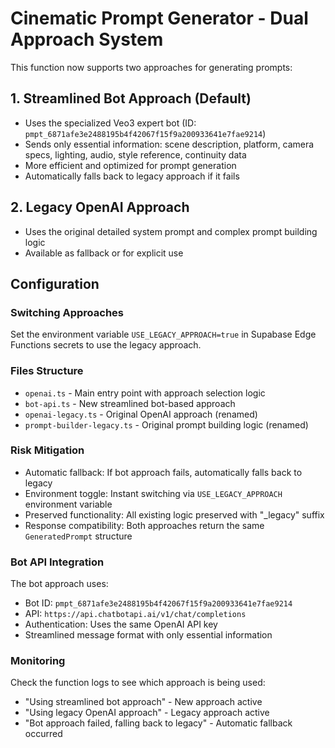 # Cinematic Prompt Generator - Dual Approach System

This function now supports two approaches for generating prompts:

## 1. Streamlined Bot Approach (Default)
- Uses the specialized Veo3 expert bot (ID: `pmpt_6871afe3e2488195b4f42067f15f9a200933641e7fae9214`)
- Sends only essential information: scene description, platform, camera specs, lighting, audio, style reference, continuity data
- More efficient and optimized for prompt generation
- Automatically falls back to legacy approach if it fails

## 2. Legacy OpenAI Approach
- Uses the original detailed system prompt and complex prompt building logic
- Available as fallback or for explicit use

## Configuration

### Switching Approaches
Set the environment variable `USE_LEGACY_APPROACH=true` in Supabase Edge Functions secrets to use the legacy approach.

### Files Structure
- `openai.ts` - Main entry point with approach selection logic
- `bot-api.ts` - New streamlined bot-based approach
- `openai-legacy.ts` - Original OpenAI approach (renamed)
- `prompt-builder-legacy.ts` - Original prompt building logic (renamed)

### Risk Mitigation
- Automatic fallback: If bot approach fails, automatically falls back to legacy
- Environment toggle: Instant switching via `USE_LEGACY_APPROACH` environment variable
- Preserved functionality: All existing logic preserved with "_legacy" suffix
- Response compatibility: Both approaches return the same `GeneratedPrompt` structure

### Bot API Integration
The bot approach uses:
- Bot ID: `pmpt_6871afe3e2488195b4f42067f15f9a200933641e7fae9214`
- API: `https://api.chatbotapi.ai/v1/chat/completions`
- Authentication: Uses the same OpenAI API key
- Streamlined message format with only essential information

### Monitoring
Check the function logs to see which approach is being used:
- "Using streamlined bot approach" - New approach active
- "Using legacy OpenAI approach" - Legacy approach active
- "Bot approach failed, falling back to legacy" - Automatic fallback occurred